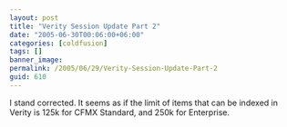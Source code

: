 ```yaml
---
layout: post
title: "Verity Session Update Part 2"
date: "2005-06-30T00:06:00+06:00"
categories: [coldfusion]
tags: []
banner_image: 
permalink: /2005/06/29/Verity-Session-Update-Part-2
guid: 610
---
```


I stand corrected. It seems as if the limit of items that can be indexed in Verity is 125k for CFMX Standard, and 250k for Enterprise.